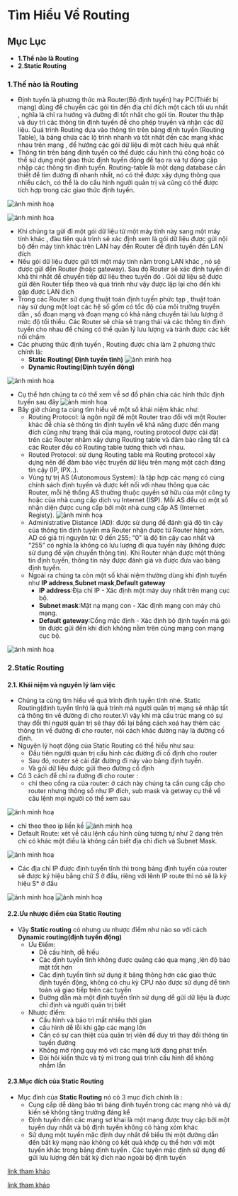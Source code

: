 # **Tìm Hiểu Về Routing**
## **Mục Lục**
- **1.Thế nào là Routing**
- **2.Static Routing**
### **1.Thế nào là Routing**
- Định tuyến là phương thức mà Router(Bộ định tuyến) hay PC(Thiết bị mạng) dùng để chuyển các gói tin đến địa chỉ đích một cách tối ưu nhất , nghĩa là chỉ ra hướng và đường đi tốt nhất cho gói tin. Router thu thập và duy trì các thông tin định tuyến để cho phép truyền và nhận các dữ liệu. Quá trình Routing dựa vào thông tin trên bảng định tuyến (Routing Table), là bảng chứa các lộ trình nhanh và tốt nhất đến các mạng khác nhau trên mạng , để hướng các gói dữ liệu đi một cách hiệu quả nhất
- Thông tin trên bảng định tuyến có thể được cấu hình thủ công hoặc có thể sử dụng một giao thức định tuyến động để tạo ra và tự động cập nhập các thông tin định tuyến. Routing-table là một dạng database cần thiết để tìm đường đi nhanh nhất, nó có thể được xậy dựng thông qua nhiều cách, có thể là do cấu hình người quản trị và cũng có thể được tích hợp trong các giao thức định tuyến.

![ảnh minh hoạ](https://imgur.com/m2UKRYy.png)

![ảnh minh hoạ](https://imgur.com/3tzJqZS.png)
- Khi chúng ta gửi đi một gói dữ liệu từ một máy tính này sang một máy tính khác , đàu tiên quá trình sẽ xác định xem là gói dữ liệu được gửi nội bộ đến máy tính khác trên LAN hay đến Router để định tuyến đến LAN đích
- Nếu gói dữ liệu được gửi tới một máy tính nằm trong LAN khác , nó sẽ được gửi đến Router (hoặc gateway). Sau đó Router sẽ xác định tuyến đi khả thi nhất để chuyển tiếp dữ liệu theo tuyến đó . Gói dữ liệu sẽ được gửi đên Router tiếp theo và quá trình như vậy được lặp lại cho đến khi gặp được LAN đích
- Trong các Router sử dụng thuật toán định tuyến phức tạp , thuật toán này sử dụng một loạt các hệ số gồm có tốc độ của môi trường truyền dẫn , số đoạn mạng và đoạn mạng có khả năng chuyển tải lưu lượng ở mức độ tối thiểu. Các Router sẽ chia sẻ trạng thái và các thông tin định tuyến cho nhau để chúng có thể quản lý lưu lượng và tránh được các kết nối chậm
- Các phương thức định tuyến , Routing được chia làm 2 phương thức chính là:
  - **Static Routing( Định tuyến tĩnh)**
![ảnh minh hoạ](https://imgur.com/TpnIaoV.png)
  - **Dynamic Routing(Định tuyến động)**

![ảnh mình hoạ](https://imgur.com/W6PotWy.png)
- Cụ thể hơn chúng ta có thể xem về sơ đồ phân chia các hình thức định tuyến sau đây
![ảnh minh hoạ](https://imgur.com/sc6tS3e.png)
- Bây giờ chúng ta cùng tìm hiểu về một số khái niệm khác như: 
  - Routing Protocol: là ngôn ngữ để một Router trao đổi với một Router khác để chia sẻ thông tin định tuyến về khả năng được đến mạng đích cũng như trạng thái của mạng, routing protocol được cài đặt trên các Router nhằm xây dựng Routing table và đảm bảo rằng tất cả các Router đều có Routing table tương thích với nhau.
  - Routed Protocol: sử dụng Routing table mà Routing protocol xây dựng nên để đảm bảo việc truyền dữ liệu trên mạng một cách đáng tin cậy (IP, IPX..).
  - Vùng tự trị AS (Autonomous System): là tập hợp các mạng có cùng chính sách định tuyến và được kết nối với nhau thông qua các Router, mỗi hệ thống AS thường thuộc quyền sở hữu của một công ty hoặc của nhà cung cấp dịch vụ Internet (ISP). Mỗi AS đều có một số nhận diện được cung cấp bởi một nhà cung cấp AS (Internet Registy).
![ảnh minh hoạ](https://imgur.com/mE753po.png)
  - Administrative Distance (AD): được sử dụng để đánh giá độ tin cậy của thông tin định tuyến mà Router nhận được từ Router hàng xóm. AD có giá trị nguyên từ: 0 đến 255; “0” là độ tin cậy cao nhất và “255” có nghĩa là không có lưu lượng đi qua tuyến này (không được sử dụng để vận chuyển thông tin). Khi Router nhận được một thông tin định tuyến, thông tin này được đánh giá và được đưa vào bảng định tuyến.
  - Ngoài ra chúng ta còn một số khái niệm thường dùng khi định tuyến như **IP address**,**Subnet mask**,**Default gateway**
    - **IP address**:Địa chỉ IP - Xác định một máy duy nhất trên mạng cục bộ.
    - **Subnet mask**:Mặt nạ mạng con - Xác định mạng con máy chủ mạng.
    - **Default gateway**:Cổng mặc định - Xác định bộ định tuyến mà gói tin được gửi đến khi đích không nằm trên cùng mạng con mạng cục bộ.

![ảnh minh hoạ](https://imgur.com/kzZxeFS.png)
### **2.Static Routing**
#### **2.1. Khái niệm và nguyên lý làm việc**
- Chúng ta cùng tìm hiểu về quá trình định tuyễn tĩnh nhé. Static Routing(định tuyến tĩnh) là quá trình mà người quản trị mạng sẽ nhập tất cả thông tin về đường đi cho router.Vì vậy khi mà cấu trúc mạng có sự thay đổi thì người quản trị sẽ thay đổi lại bằng cách xoá hay thêm các thông tin về đường đi cho router, nói cách khác đường này là đường cố định.
- Nguyên lý hoạt động của Static Routing có thể hiểu như sau:
  - Đầu tiên người quản trị cấu hình các đường đi cố định cho router
  - Sau đó, router sẽ cài đặt đường đi này vào bảng định tuyến.
  - Và gói dữ liệu được gửi theo đường cố định
- Có 3 cách để chỉ ra đường đi cho router :
  - chỉ theo cổng ra của router: ở cách này chúng ta cần cung cấp cho router nhưng thông số như IP đích, sub mask và getway cụ thể về câu lệnh mọi người có thể xem sau

![ảnh minh hoạ](https://imgur.com/IgifY29.png)
  - chỉ theo theo ip liền kề 
![ảnh minh hoạ](https://imgur.com/6gZlbKy.png)
  - Default Route: xét về câu lệnh cấu hình cũng tương tự như 2 dạng trên chỉ có khác một điều là không cần biết địa chỉ đích và Subnet Mask.

![ảnh minh hoạ](https://imgur.com/kQsJwId.png)
- Các địa chỉ IP được định tuyến tĩnh thì trong bảng định tuyến của router sẽ được ký hiệu bằng chữ *S* ở đầu, riêng với lênh IP route thì nó sẽ là ký hiệu S* ở đầu

![ảnh minh hoạ](https://imgur.com/TuLOJk1.png)
![ảnh minh hoạ](https://imgur.com/UmcO4ul.png)

#### **2.2.Ưu nhược điểm của Static Routing**
- Vậy **Static routing** có nhưng ưu nhược điểm như nào so với cách **Dynamic routing(định tuyến động)** 
  - Ưu Điểm:
    - Dễ cấu hình, dễ hiểu
    - Các định tuyến tĩnh không được quảng cáo qua mạng ,lên độ bảo mật tốt hơn
    - Các định tuyến tĩnh sử dụng ít băng thông hơn các giao thức định tuyến động, không có chu kỳ CPU nào được sử dụng để tính toán và giao tiếp trên các tuyến
    - Đường dẫn mà một định tuyến tĩnh sử dụng dể gửi dữ liệu là được chỉ định và người quản trị biết
  - Nhược điểm:
    - Cấu hình và bảo trì mất nhiều thời gian
    - cấu hình dễ lỗi khi gặp các mạng lớn
    - Cần có sự can thiệt của quản trị viên để duy trì thay đổi thông tin tuyến đường
    - Không mở rộng quy mô với các mạng lưới đang phát triển
    - Đòi hỏi kiến thức và tỷ mỉ trong quá trình cấu hình để không nhầm lẫn
#### **2.3.Mục đích của Static Routing**
- Mục đính của **Static Routing** nó có 3 mục đích chính là :
  - Cung cấp dễ dàng bảo trì bảng đinh tuyến trong các mạng nhỏ và dự kiến sẽ không tăng trưởng đáng kể
  - Định tuyến đến các mạng sơ khai là một mạng được truy cập bởi một tuyến duy nhất và bộ định tuyến không có hàng xóm khác
  - Sử dụng một tuyến mặc định duy nhất để biểu thị một đường dẫn đến bất kỳ mạng nào không có kết quả khớp cụ thể hơn với một tuyến khác trong bảng định tuyến . Các tuyến mặc định sử dụng để gửi lưu lượng đến bất kỳ đích nào ngoài bộ định tuyến 

[link tham khảo](https://vnpro.vn/thu-vien/static-route-la-gi-2045.html)

[link tham khảo](https://hocvienit.wordpress.com/2012/04/24/static-routing/)

  


